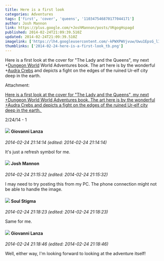 ```yaml
---
title: Here is a first look
categories: Adventures
tags: ['first', 'cover', 'queens', '110347546870177044171']
author: Josh Mannon
link: https://plus.google.com/+JoshMannon/posts/VKgogHspagd
published: 2014-02-24T21:09:39.510Z
updated: 2014-02-24T21:09:39.510Z
imagelink: ['https://lh4.googleusercontent.com/-kPWXPWVjvuw/Uwu1EpsG_lI/AAAAAAAAGsU/uR6m5h7l4I8/w1136-h640/14%2B-%2B1']
thumblinks: ['2014-02-24-here-is-a-first-look_tb.png']
---
```


Here is a first look at the cover for &quot;The Lady and the Queens&quot;, my next <span class="proflinkWrapper"><span class="proflinkPrefix">+</span><a class="proflink" href="https://plus.google.com/110347546870177044171" oid="110347546870177044171">Dungeon World</a></span> World Adventures book. The art here is by the wonderful <span class="proflinkWrapper"><span class="proflinkPrefix">+</span><a class="proflink" href="https://plus.google.com/115037974575987327390" oid="115037974575987327390">Audra Crebs</a></span> and depicts a fight on the edges of the ruined Ur-elf city deep in the earth. ﻿


Attachment:

<a href='https://plus.google.com/photos/114328860087669678984/albums/5984075621391303825/5984075621406801490?sqi=100084733231320276299&sqsi=c9cd0d03-15a3-47bf-ad4f-588e70299197'>Here is a first look at the cover for "The Lady and the Queens", my next +Dungeon World World Adventures book. The art here is by the wonderful +Audra Crebs and depicts a fight on the edges of the ruined Ur-elf city deep in the earth. ﻿</a>


2/24/14 - 1
<div id='comment z13fe3yi2zeuz3ehd04cipzg3v23xl4zkoc0k'>
  <h4><img src='{{site.baseurl}}//images/avatars/102768177673605279668_photo.jpg'> Giovanni Lanza</h4>
      <p><cite>2014-02-24 21:14:14 (edited: 2014-02-24 21:14:14)</cite></p>
        <p>It&#39;s just a refresh symbol for me.</p>
</div>
        

<div id='comment z13fe3yi2zeuz3ehd04cipzg3v23xl4zkoc0k'>
  <h4><img src='{{site.baseurl}}//images/avatars/114328860087669678984_photo.jpg'> Josh Mannon</h4>
      <p><cite>2014-02-24 21:15:32 (edited: 2014-02-24 21:15:32)</cite></p>
        <p>I may need to try posting this from my PC. The phone connection might not be able to handle the image.</p>
</div>
        

<div id='comment z13fe3yi2zeuz3ehd04cipzg3v23xl4zkoc0k'>
  <h4><img src='{{site.baseurl}}//images/avatars/111544129432437862475_photo.jpg'> Soul Stigma</h4>
      <p><cite>2014-02-24 21:18:23 (edited: 2014-02-24 21:18:23)</cite></p>
        <p>Same for me.</p>
</div>
        

<div id='comment z13fe3yi2zeuz3ehd04cipzg3v23xl4zkoc0k'>
  <h4><img src='{{site.baseurl}}//images/avatars/102768177673605279668_photo.jpg'> Giovanni Lanza</h4>
      <p><cite>2014-02-24 21:18:46 (edited: 2014-02-24 21:18:46)</cite></p>
        <p>Well, either way, I&#39;m looking forward to looking at the adventure itself!</p>
</div>
        